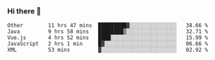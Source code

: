 ### Hi there 👋

<!--
**Hundeklemmen/Hundeklemmen** is a ✨ _special_ ✨ repository because its `README.md` (this file) appears on your GitHub profile.

Here are some ideas to get you started:

- 🔭 I’m currently working on ...
- 🌱 I’m currently learning ...
- 👯 I’m looking to collaborate on ...
- 🤔 I’m looking for help with ...
- 💬 Ask me about ...
- 📫 How to reach me: ...
- 😄 Pronouns: ...
- ⚡ Fun fact: ...
-->
<!--START_SECTION:waka-->
```text
Other        11 hrs 47 mins  █████████▓░░░░░░░░░░░░░░░   38.66 % 
Java         9 hrs 58 mins   ████████▒░░░░░░░░░░░░░░░░   32.71 % 
Vue.js       4 hrs 52 mins   ████░░░░░░░░░░░░░░░░░░░░░   15.99 % 
JavaScript   2 hrs 1 min     █▓░░░░░░░░░░░░░░░░░░░░░░░   06.66 % 
XML          53 mins         ▓░░░░░░░░░░░░░░░░░░░░░░░░   02.92 % 
```
<!--END_SECTION:waka-->

